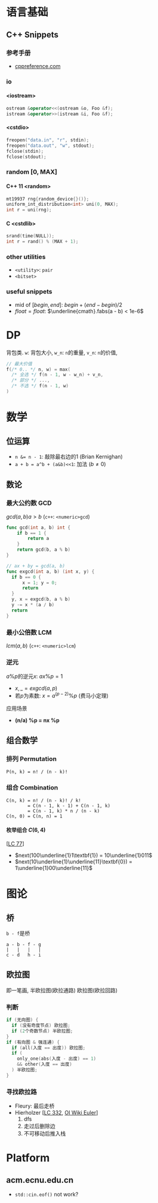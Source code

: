 # 语言基础

## C++ Snippets

### 参考手册

* [cppreference.com](https://cppreference.com)

### io

#### \<iostream\>

``` c++
ostream &operator<<(ostream &o, Foo &f);
istream &operator>>(istream &i, Foo &f);
```

#### \<cstdio\>

``` c++
freopen("data.in", "r", stdin);
freopen("data.out", "w", stdout);
fclose(stdin);
fclose(stdout);
```

### random [0, MAX]

#### C++ 11 \<random\>

``` c++
mt19937 rng{random_device{}()};
uniform_int_distribution<int> uni(0, MAX);
int r = uni(rng);
```

#### C \<cstdlib\>

``` c
srand(time(NULL));
int r = rand() % (MAX + 1);
```

### other utilities
  
* `<utility>`: `pair`
* `<bitset>`

### useful snippets

* mid of $[begin, end]$: $begin + (end - begin) / 2$
* $float = float$: $\underline{cmath}.fabs(a - b) < 1e-6$

# DP

背包类.
`w`: 背包大小, `w_n`: `n`的重量, `v_n`: `n`的价值,
  
``` c++
// 最大价值
f(/* 0.. */ n, w) = max(
  /* 全选 */ f(n - 1, w - w_n) + v_n,
  /* 部分 */ ...,
  /* 不选 */ f(n - 1, w)
)
```

# 数学

## 位运算

* `n &= n - 1`: 敲除最右边的1 (Brian Kernighan)
* `a + b = a^b + (a&b)<<1`: 加法 ($b \not= 0$)

## 数论

### 最大公约数 GCD

  $gcd(a, b) a > b$
  (`c++`: `<numeric>gcd`)

  ``` go
  func gcd(int a, b) int {
      if b == 1 {
          return a
      }
      return gcd(b, a % b)
  }

  // ax + by = gcd(a, b)
  func exgcd(int a, b) (int x, y) {
    if b == 0 {
        x = 1; y = 0;
        return
    }
    y, x = exgcd(b, a % b)
    y -= x * (a / b)
    return
  }
  ```

### 最小公倍数 LCM

$lcm(a, b)$
(`c++`: `<numeric>lcm`)

### 逆元

$a \% p$的逆元$x$: $a x \% p = 1$

* $x, \_ = exgcd(a, p)$
* 若$p$为素数: $x = a^{(p - 2)} \% p$ (费马小定理)

应用场景

* $\textbf{(n/a) \% p = nx \% p}$

## 组合数学

### 排列 Permutation

```
P(n, k) = n! / (n - k)!
```

### 组合 Combination
  
```
C(n, k) = n! / (n - k)! / k!
        = C(n - 1, k - 1) + C(n - 1, k)
        = C(n - 1, k) * n / (n - k)
C(n, 0) = C(n, n) = 1
```

#### 枚举组合 $C(6, 4)$

[[LC 77](https://leetcode-cn.com/problems/combinations/solution/zu-he-by-leetcode-solution/)]

* $next(100\underline{1}1\textbf{1}) = 10\underline{1}011$
* $next(10\underline{1}\underline{11}\textbf{0}) = 1\underline{1}00\underline{11}$

# 图论

## 桥

`b - f`是桥

```
a - b - f - g
|   |   |   |
c - d   h - i
```

## 欧拉图

即一笔画, 半欧拉图(欧拉通路) 欧拉图(欧拉回路)

### 判断

``` c++
if (无向图) {
  if (没有奇度节点) 欧拉图;
  if (2个奇数节点) 半欧拉图;
}
if (有向图 & 强连通) {
  if (all(入度 == 出度)) 欧拉图;
  if (
    only_one(abs(入度 - 出度) == 1)
    && other(入度 == 出度)
  ) 半欧拉图;
}
```

### 寻找欧拉路

* Fleury: 最后走桥
* Hierholzer
  \[[LC 332](https://leetcode-cn.com/problems/reconstruct-itinerary/solution/zhong-xin-an-pai-xing-cheng-by-leetcode-solution/),
  [OI Wiki Euler](https://oi-wiki.org/graph/euler/)\]
  1. dfs
  2. 走过后删除边
  3. 不可移动后推入栈


# Platform

## acm.ecnu.edu.cn

* `std::cin.eof()` not work?